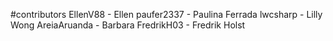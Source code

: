#contributors
EllenV88 - Ellen
paufer2337 - Paulina Ferrada
lwcsharp - Lilly Wong
AreiaAruanda - Barbara
FredrikH03 - Fredrik Holst
